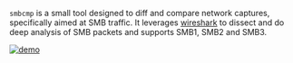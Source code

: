 `smbcmp` is a small tool designed to diff and compare network
captures, specifically aimed at SMB traffic. It leverages
[wireshark](https://wireshark.org) to dissect and do deep analysis of
SMB packets and supports SMB1, SMB2 and SMB3.

[![demo](https://asciinema.org/a/235634.svg)](https://asciinema.org/a/235634)
